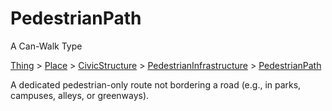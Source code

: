 # PedestrianPath

A Can-Walk Type

[Thing](https://schema.org/Thing) > [Place](https://schema.org/Place) > [CivicStructure](https://schema.org/CivicStructure) > [PedestrianInfrastructure](PedestrianInfrastructure) > [PedestrianPath](PedestrianPath)

A dedicated pedestrian-only route not bordering a road (e.g., in parks, campuses, alleys, or greenways).